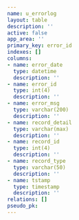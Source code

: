 ```yaml
---
name: u_errorlog
layout: table
description: ''
active: false
app_area: ''
primary_key: error_id
indexes: []
columns:
- name: error_date
  type: datetime
  description: ''
- name: error_id
  type: int(4)
  description: ''
- name: error_msg
  type: varchar(200)
  description: ''
- name: record_detail
  type: varchar(max)
  description: ''
- name: record_id
  type: int(4)
  description: ''
- name: record_type
  type: varchar(50)
  description: ''
- name: tstamp
  type: timestamp
  description: ''
relations: []
pseudo_pk: 
---
```


